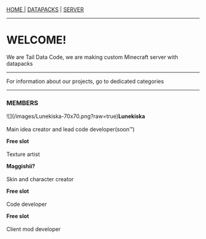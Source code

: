 <p><a href="/index">HOME </a> | <a href="/datapacks">    DATAPACKS</a> | <a href="/server">    SERVER</a></p>

<hr>

<h1>WELCOME!</h1>
<p>We are Tail Data Code, we are making custom Minecraft server with datapacks</p>

<hr>

<p>For information about our projects, go to dedicated categories</p>

<hr>

<h3>MEMBERS</h3>
  <p>![](/images/Lunekiska-70x70.png?raw=true)<b>Lunekiska</b><br><br>
    Main idea creator and lead code developer(soon™)</p>
    
  <p><b>Free slot</b><br><br>
    Texture artist</p>
    
  <p><b>Maggishii?</b><br><br>
    Skin and character creator</p>
    
  <p><b>Free slot</b><br><br>
    Code developer</p>
    
  <p><b>Free slot</b><br><br>
    Client mod developer</p>
